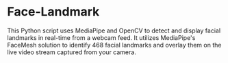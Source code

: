# Face-Landmark
This Python script uses MediaPipe and OpenCV to detect and display facial landmarks in real-time from a webcam feed. It utilizes MediaPipe's FaceMesh solution to identify 468 facial landmarks and overlay them on the live video stream captured from your camera.
